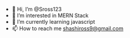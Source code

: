 - 👋 Hi, I’m @Sross123
- 👀 I’m interested in MERN Stack
- 🌱 I’m currently learning javascript
- 📫 How to reach me shashiross9@gmail.com

<!---
Sross123/Sross123 is a ✨ special ✨ repository because its `README.md` (this file) appears on your GitHub profile.
You can click the Preview link to take a look at your changes.
--->
